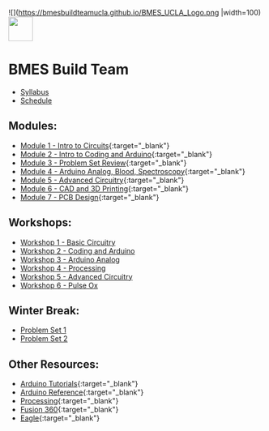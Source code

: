 ![](https://bmesbuildteamucla.github.io/BMES_UCLA_Logo.png |width=100)
<img src="https://bmesbuildteamucla.github.io/BMES_UCLA_Logo.png" width="48">
# BMES Build Team

* [Syllabus](https://bmesbuildteamucla.github.io/syllabus)
* [Schedule](https://bmesbuildteamucla.github.io/schedule)

## Modules:
* [Module 1 - Intro to Circuits](https://docs.google.com/presentation/d/1rnGSZVT_f5d4Geiwm_Hdmsl-jOSwaQ6f_f_MQLEAwOY/edit?usp=sharing){:target="_blank"}
* [Module 2 - Intro to Coding and Arduino](https://docs.google.com/presentation/d/13ZlGCQUDog1ZQfHHDlPwNeO-B1tiUufwulF5tbQ2DMQ/edit?usp=sharing){:target="_blank"}
* [Module 3 - Problem Set Review](https://docs.google.com/presentation/d/1ruprufDIADgE5s4wj5cUONprI1OkiPrRR8QqiEbsdHs/edit?usp=sharing){:target="_blank"}
* [Module 4 - Arduino Analog, Blood, Spectroscopy](https://docs.google.com/presentation/d/1QuGma4E4DSfbu75ah3X2IF6ZjzAduQZ12NcyM6rkC1Y/edit?usp=sharing){:target="_blank"}
* [Module 5 - Advanced Circuitry](https://docs.google.com/presentation/d/1vwsfHi2Pflbith8Sc7Omh9QFmZqjTS_uf7b7TmOnddM/edit?usp=sharing){:target="_blank"}
* [Module 6 - CAD and 3D Printing](https://docs.google.com/presentation/d/1RDshwkJUQud9CRptHAF7yrQGRXJNLHwiaCfa4hN73uM/edit?usp=sharig){:target="_blank"}
* [Module 7 - PCB Design](https://docs.google.com/presentation/d/1a9UcMGXtBZa6nYkGyeF7D-Wecjr_owqN8O3C9EpJRV0/edit?usp=sharing){:target="_blank"}

## Workshops:
* [Workshop 1 - Basic Circuitry](https://bmesbuildteamucla.github.io/workshops/workshop-1--basic-circuitry)
* [Workshop 2 - Coding and Arduino](https://bmesbuildteamucla.github.io/workshops/workshop-2--coding-and-arduino)
* [Workshop 3 - Arduino Analog](https://bmesbuildteamucla.github.io/workshops/workshop-3--arduino-analog)
* [Workshop 4 - Processing](https://bmesbuildteamucla.github.io/workshops/workshop-4--processing)
* [Workshop 5 - Advanced Circuitry](https://bmesbuildteamucla.github.io/workshops/workshop-5--advanced-circuitry)
* [Workshop 6 - Pulse Ox](https://bmesbuildteamucla.github.io/workshops/workshop-6--pulse-ox)

## Winter Break:
* [Problem Set 1](https://bmesbuildteamucla.github.io/winter-break/problem-set-1)
* [Problem Set 2](https://bmesbuildteamucla.github.io/winter-break/problem-set-2)

## Other Resources:
* [Arduino Tutorials](https://www.arduino.cc/en/Tutorial/HomePage){:target="_blank"}
* [Arduino Reference](https://www.arduino.cc/reference/en/){:target="_blank"}
* [Processing](https://processing.org/){:target="_blank"}
* [Fusion 360](https://www.autodesk.com/campaigns/education/fusion-360){:target="_blank"}
* [Eagle](https://www.autodesk.com/products/eagle/overview){:target="_blank"}
